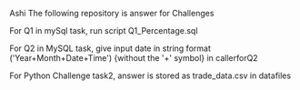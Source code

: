 Ashi
The following repository is answer for Challenges

For Q1 in mySql task, run script Q1_Percentage.sql

For Q2 in MySQL task, give input date in string format ('Year+Month+Date+Time') {without the '+' symbol} in callerforQ2

For Python Challenge task2, answer is stored as trade_data.csv in datafiles
